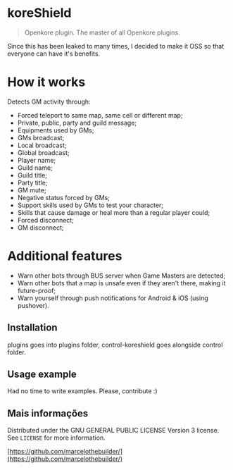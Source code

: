 # koreShield
> Openkore plugin.
The master of all Openkore plugins. 

Since this has been leaked to many times, I decided to make it OSS so that everyone can have it's benefits.

# How it works
Detects GM activity through:
* Forced teleport to same map, same cell or different map;
* Private, public, party and guild message;
* Equipments used by GMs;
* GMs broadcast;
* Local broadcast;
* Global broadcast;
* Player name;
* Guild name;
* Guild title;
* Party title;
* GM mute;
* Negative status forced by GMs;
* Support skills used by GMs to test your character;
* Skills that cause damage or heal more than a regular player could;
* Forced disconnect;
* GM disconnect;

# Additional features
* Warn other bots through BUS server when Game Masters are detected;
* Warn other bots that a map is unsafe even if they aren't there, making it future-proof;
* Warn yourself through push notifications for Android & iOS (using pushover).

## Installation

plugins goes into plugins folder, control-koreshield goes alongside control folder.

## Usage example

Had no time to write examples. Please, contribute :)

## Mais informações

Distributed under the GNU GENERAL PUBLIC LICENSE Version 3 license. See ``LICENSE`` for more information.

[https://github.com/marcelothebuilder/](https://github.com/marcelothebuilder/)
